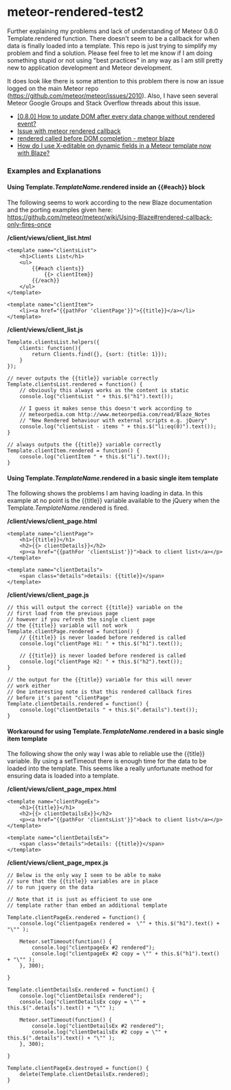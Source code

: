 meteor-rendered-test2
=====================

Further explaining my problems and lack of understanding of Meteor 0.8.0 Template.rendered function. There doesn't seem to be a callback for when data is finally loaded into a template. This repo is just trying to simplify my problem and find a solution. Please feel free to let me know if I am doing something stupid or not using "best practices" in any way as I am still pretty new to application development and Meteor development.

It does look like there is some attention to this problem there is now an issue logged on the main Meteor repo (https://github.com/meteor/meteor/issues/2010). Also, I have seen several Meteor Google Groups and Stack Overflow threads about this issue.

* [[0.8.0] How to update DOM after every data change without rendered event?](https://groups.google.com/forum/#!topic/meteor-talk/w9oxqdUs-pA)
* [Issue with meteor rendered callback](https://groups.google.com/forum/#!topic/meteor-talk/nol-6nDxUJg)
* [rendered called before DOM completion - meteor blaze](https://groups.google.com/forum/#!topic/meteor-talk/47Orrrz7kjg)
* [How do I use X-editable on dynamic fields in a Meteor template now with Blaze?](http://stackoverflow.com/questions/22867690/how-do-i-use-x-editable-on-dynamic-fields-in-a-meteor-template-now-with-blaze)


### Examples and Explanations

#### Using Template._TemplateName_.rendered inside an {{#each}} block
The following seems to work according to the new Blaze documentation and the porting examples given here: https://github.com/meteor/meteor/wiki/Using-Blaze#rendered-callback-only-fires-once

**/client/views/client_list.html**
```
<template name="clientsList">
	<h1>Clients List</h1>
	<ul>
		{{#each clients}}
			{{> clientItem}}
		{{/each}}
	</ul>
</template>

<template name="clientItem">
	<li><a href="{{pathFor 'clientPage'}}">{{title}}</a></li>
</template>
```

**/client/views/client_list.js**
```
Template.clientsList.helpers({
	clients: function(){
		return Clients.find({}, {sort: {title: 1}});
	}
});

// never outputs the {{title}} variable correctly
Template.clientsList.rendered = function() {
	// obviously this always works as the content is static
	console.log("clientsList " + this.$("h1").text());

	// I guess it makes sense this doesn't work according to 
	// meteorpedia.com http://www.meteorpedia.com/read/Blaze_Notes
	// "New Rendered behaviour with external scripts e.g. jQuery"
	console.log("clientsList - items " + this.$("li:eq(0)").text());
}

// always outputs the {{title}} variable correctly
Template.clientItem.rendered = function() {
	console.log("clientItem " + this.$("li").text());
}
```


#### Using Template._TemplateName_.rendered in a basic single item template

The following shows the problems I am having loading in data. In this example at no point is the {{title}} variable available to the jQuery when the Template._TemplateName_.rendered is fired.

**/client/views/client_page.html**
```
<template name="clientPage">
	<h1>{{title}}</h1>
	<h2>{{> clientDetails}}</h2>
	<p><a href="{{pathFor 'clientsList'}}">back to client list</a></p>
</template>

<template name="clientDetails">
	<span class="details">details: {{title}}</span>
</template>
```

**/client/views/client_page.js**
```
// this will output the correct {{title}} variable on the 
// first load from the previous page 
// however if you refresh the single client page
// the {{title}} variable will not work
Template.clientPage.rendered = function() {
	// {{title}} is never loaded before rendered is called
	console.log("clientPage H1: " + this.$("h1").text());

	// {{title}} is never loaded before rendered is called
	console.log("clientPage H2: " + this.$("h2").text());
}

// the output for the {{title}} variable for this will never
// work either
// One interesting note is that this rendered callback fires
// before it's parent "clientPage"
Template.clientDetails.rendered = function() {
	console.log("clientDetails " + this.$(".details").text());
}
```


#### Workaround for using Template._TemplateName_.rendered in a basic single item template

The following show the only way I was able to reliable use the {{title}} variable. By using a setTimeout there is enough time for the data to be loaded into the template. This seems like a really unfortunate method for ensuring data is loaded into a template.

**/client/views/client_page_mpex.html**
```
<template name="clientPageEx">
	<h1>{{title}}</h1>
	<h2>{{> clientDetailsEx}}</h2>
	<p><a href="{{pathFor 'clientsList'}}">back to client list</a></p>
</template>

<template name="clientDetailsEx">
	<span class="details">details: {{title}}</span>
</template>
```

**/client/views/client_page_mpex.js**
```
// Below is the only way I seem to be able to make
// sure that the {{title}} variables are in place 
// to run jquery on the data

// Note that it is just as efficient to use one
// template rather than embed an additional template

Template.clientPageEx.rendered = function() {
	console.log("clientpageEx rendered =  \"" + this.$("h1").text() + "\"" );

	Meteor.setTimeout(function() {
		console.log("clientpageEx #2 rendered");
		console.log("clientpageEx #2 copy = \"" + this.$("h1").text() + "\"" );
	}, 300);

}

Template.clientDetailsEx.rendered = function() {
	console.log("clientDetailsEx rendered");
	console.log("clientDetailsEx copy = \"" + this.$(".details").text() + "\"" );

	Meteor.setTimeout(function() {
		console.log("clientDetailsEx #2 rendered");
		console.log("clientDetailsEx #2 copy = \"" + this.$(".details").text() + "\"" );
	}, 300);

}

Template.clientPageEx.destroyed = function() {
	delete(Template.clientDetailsEx.rendered);
}

```








